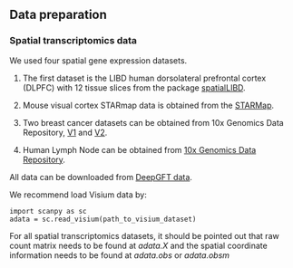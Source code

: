 ## Data preparation

### Spatial transcriptomics data

We used four spatial gene expression datasets. 

1. The first dataset is the LIBD human dorsolateral prefrontal cortex (DLPFC) with 12 tissue slices from the package [spatialLIBD](http://research.libd.org/spatialLIBD/). 

2. Mouse visual cortex STARmap data is obtained from the [STARMap](https://www.starmapresources.com/data). 

3. Two breast cancer datasets can be obtained from 10x Genomics Data Repository, [V1](https://www.10xgenomics.com/cn/resources/datasets/human-breast-cancer-block-a-section-1-1-standard-1-1-0) and [V2](ttps://www.10xgenomics.com/cn/resources/datasets/human-breast-cancer-block-a-section-2-1-standard-1-1-0). 

4. Human Lymph Node can be obtained from [10x Genomics Data Repository](https://www.10xgenomics.com/cn/resources/datasets/human-lymph-node-1-standard-1-1-0).

All data can be downloaded from [DeepGFT data](https://drive.google.com/drive/folders/1uzrXJXbtwFomQuEldagfyA0Z_wfNqEza?usp=sharing).

We recommend load Visium data by:
```
import scanpy as sc
adata = sc.read_visium(path_to_visium_dataset)
```
For all spatial transcriptomics datasets, it should be pointed out that raw count matrix needs to be found at _adata.X_ and the spatial coordinate information needs to be found at _adata.obs_ or _adata.obsm_


